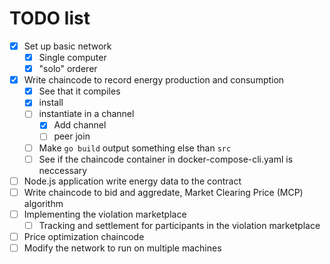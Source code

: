 # TODO list

* [x] Set up basic network
    - [x] Single computer
    - [x] "solo" orderer
* [x] Write chaincode to record energy production and consumption
    - [x] See that it compiles
    - [x] install
    - [ ] instantiate in a channel
        - [x] Add channel
        - [ ] peer join
    - [ ] Make ```go build``` output something else than ```src```
    - [ ] See if the chaincode container in docker-compose-cli.yaml is neccessary
* [ ] Node.js application write energy data to the contract
* [ ] Write chaincode to bid and aggredate, Market Clearing Price (MCP) algorithm
* [ ] Implementing the violation marketplace
    - [ ] Tracking and settlement for participants in the violation marketplace
* [ ] Price optimization chaincode
* [ ] Modify the network to run on multiple machines
